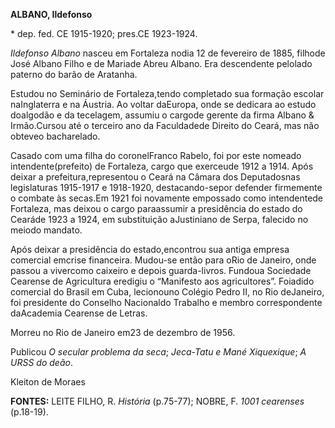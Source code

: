 **ALBANO, Ildefonso**

\* dep. fed. CE 1915-1920; pres.CE 1923-1924.

*Ildefonso Albano* nasceu em Fortaleza nodia 12 de fevereiro de 1885,
filhode José Albano Filho e de Mariade Abreu Albano. Era descendente
pelolado paterno do barão de Aratanha.

Estudou no Seminário de Fortaleza,tendo completado sua formação escolar
naInglaterra e na Áustria. Ao voltar daEuropa, onde se dedicara ao
estudo doalgodão e da tecelagem, assumiu o cargode gerente da firma
Albano & Irmão.Cursou até o terceiro ano da Faculdadede Direito do
Ceará, mas não obteveo bacharelado.

Casado com uma filha do coronelFranco Rabelo, foi por este nomeado
intendente(prefeito) de Fortaleza, cargo que exerceude 1912 a 1914. Após
deixar a prefeitura,representou o Ceará na Câmara dos Deputadosnas
legislaturas 1915-1917 e 1918-1920, destacando-sepor defender firmemente
o combate às secas.Em 1921 foi novamente empossado como intendentede
Fortaleza, mas deixou o cargo paraassumir a presidência do estado do
Cearáde 1923 a 1924, em substituição aJustiniano de Serpa, falecido no
meiodo mandato.

Após deixar a presidência do estado,encontrou sua antiga empresa
comercial emcrise financeira. Mudou-se então para oRio de Janeiro, onde
passou a vivercomo caixeiro e depois guarda-livros. Fundoua Sociedade
Cearense de Agricultura eredigiu o “Manifesto aos agricultores”.
Foiadido comercial do Brasil em Cuba, lecionouno Colégio Pedro II, no
Rio deJaneiro, foi presidente do Conselho Nacionaldo Trabalho e membro
correspondente daAcademia Cearense de Letras.

Morreu no Rio de Janeiro em23 de dezembro de 1956.

Publicou *O secular problema da seca*; *Jeca-Tatu e Mané Xiquexique*; *A
URSS do deão*.

Kleiton de Moraes

**FONTES:** LEITE FILHO, R. *História* (p.75-77); NOBRE, F. *1001
cearenses* (p.18-19).
